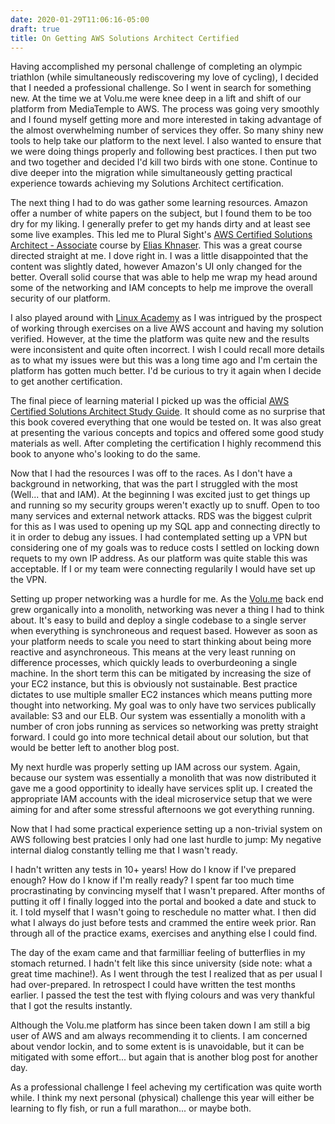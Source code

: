 ```yaml
---
date: 2020-01-29T11:06:16-05:00
draft: true
title: On Getting AWS Solutions Architect Certified
---
```


Having accomplished my personal challenge of completing an olympic triathlon (while simultaneously rediscovering my love of cycling), I decided
that I needed a professional challenge. So I went in search for something new. At the time we at Volu.me were knee deep in a lift and shift of our
platform from MediaTemple to AWS. The process was going very smoothly and I found myself getting more and more interested in taking advantage of
the almost overwhelming number of services they offer. So many shiny new tools to help take our platform to the next level. I also wanted to ensure
that we were doing things properly and following best practices. I then put two and two together and decided I'd kill two birds with one stone.
Continue to dive deeper into the migration while simultaneously getting practical experience towards achieving my Solutions Architect certification.

The next thing I had to do was gather some learning resources. Amazon offer a number of white papers on the subject, but I found them to be too dry for
my liking. I generally prefer to get my hands dirty and at least see some live examples. This led me to Plural Sight's [AWS Certified Solutions Architect - Associate](https://www.pluralsight.com/courses/aws-certified-solutions-architect-associate) course by [Elias Khnaser](https://twitter.com/ekhnaser). This
was a great course directed straight at me. I dove right in. I was a little disappointed that the content was slightly dated, however Amazon's UI only
changed for the better. Overall solid course that was able to help me wrap my head around some of the networking and IAM concepts to help me improve the 
overall security of our platform. 

I also played around with [Linux Academy](https://linuxacademy.com/) as I was intrigued by the prospect of working through exercises on a live AWS account
and having my solution verified. However, at the time the platform was quite new and the results were inconsistent and quite often incorrect. I wish I could
recall more details as to what my issues were but this was a long time ago and I'm certain the platform has gotten much better. I'd be curious to try it
again when I decide to get another certification.

The final piece of learning material I picked up was the official [AWS Certified Solutions Architect Study Guide](https://www.amazon.ca/Certified-Solutions-Architect-Study-Guide/dp/111950421X/ref=sr_1_1?keywords=solutions+architect+study+guide&qid=1580314684&sr=8-1). It should come as no
surprise that this book covered everything that one would be tested on. It was also great at presenting the various concepts and topics and offered some good
study materials as well. After completing the certification I highly recommend this book to anyone who's looking to do the same.

Now that I had the resources I was off to the races. As I don't have a background in networking, that was the part I struggled with the most (Well...
that and IAM). At the beginning I was excited just to get things up and running so my security groups weren't exactly up to snuff. Open to too many
services and external network attacks. RDS was the biggest culprit for this as I was used to opening up my SQL app and connecting directly to it in
order to debug any issues. I had contemplated setting up a VPN but considering one of my goals was to reduce costs I settled on locking down requets
to my own IP address. As our platform was quite stable this was acceptable. If I or my team were connecting regularily I would have set up the VPN.

Setting up proper networking was a hurdle for me. As the [Volu.me](https://Volu.me) back end grew organically into a monolith, networking was never a thing I had to think about. It's easy to build and deploy a single codebase to a single server when everything is synchroneous and request based. However as 
soon as your platform needs to scale you need to start thinking about being more reactive and asynchroneous. This means at the very least running on difference processes, which quickly leads to overburdeoning a single machine. In the short term this can be mitigated by increasing the size of your 
EC2 instance, but this is obviously not sustainable. Best practice dictates to use multiple smaller EC2 instances which means putting more thought into 
networking. My goal was to only have two services publically available: S3 and our ELB. Our system was essentially a monolith with a number of cron jobs
running as services so networking was pretty straight forward. I could go into more technical detail about our solution, but that would be better left
to another blog post.

My next hurdle was properly setting up IAM across our system. Again, because our system was essentially a monolith that was now distributed it gave me a
good opportinity to ideally have services split up. I created the appropriate IAM accounts with the ideal microservice setup that we were aiming for and 
after some stressful afternoons we got everything running.

Now that I had some practical experience setting up a non-trivial system on AWS following best pratcies I only had one last hurdle to jump: My negative
internal dialog constantly telling me that I wasn't ready.

I hadn't written any tests in 10+ years! How do I know if I've prepared enough? How do I know if I'm really ready? I spent far too much time procrastinating
by convincing myself that I wasn't prepared. After months of putting it off I finally logged into the portal and booked a date and stuck to it. I told myself
that I wasn't going to reschedule no matter what. I then did what I always do just before tests and crammed the entire week prior. Ran through all of the
practice exams, exercises and anything else I could find.

The day of the exam came and that farmilliar feeling of butterflies in my stomach returned. I hadn't felt like this since university (side note: what a 
great time machine!). As I went through the test I realized that as per usual I had over-prepared. In retrospect I could have written the test months 
earlier. I passed the test the test with flying colours and was very thankful that I got the results instantly.

Although the Volu.me platform has since been taken down I am still a big user of AWS and am always recommending it to clients. I am concerned about vendor lockin, and to some extent is is unavoidable, but it can be mitigated with some effort... but again that is another blog post for another day.

As a professional challenge I feel acheving my certification was quite worth while. I think my next personal (physical) challenge this year will either
be learning to fly fish, or run a full marathon... or maybe both.